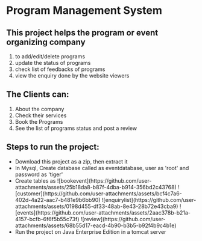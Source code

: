 <h1>Program Management System</h1>
<h2>
This project helps the program or event organizing company
</h2>
  <ol>
    <li>
       to add/edit/delete programs
    </li>
    <li>
      update the status of programs 
    </li>
    <li>
      check list of feedbacks of programs
    </li>
    <li>
      view the enquiry done by the website viewers
    </li>
  </ol>
 <h2>
   The Clients can:
 </h2>
 <ol>
   <li>
     About the company
   </li>
   <li>
     Check their services
   </li>
   <li>
     Book the Programs
   </li>
   <li>
     See the list of programs status and post a review
   </li>
   
 </ol>

 <h2>
   Steps to run the project:
 </h2>
 <ul>
   <li>
     Download this project as a zip, then extract it
   </li>
   <li>
     In Mysql, Create database called as eventdatabase, user as 'root' and password as 'tiger'
   </li>
   <li>
     Create tables as 
     ![bookevent](https://github.com/user-attachments/assets/25b18da8-b87f-4dba-b914-356bd2c43768)
![customer](https://github.com/user-attachments/assets/bcf4c7a6-402d-4a22-aac7-b481e9b6bb90)
![enquirylist](https://github.com/user-attachments/assets/0198d455-df33-48ab-8e43-28b72e43cba9)
![events](https://github.com/user-attachments/assets/2aac378b-b21a-4157-bcfb-6f6f5b55c73f)
![review](https://github.com/user-attachments/assets/68b55d17-eacd-4b90-b3b5-b92f4b9c4b1e)

   </li>
   <li>
     Run the project on Java Enterprise Edition in a tomcat server
   </li>
 </ul>
